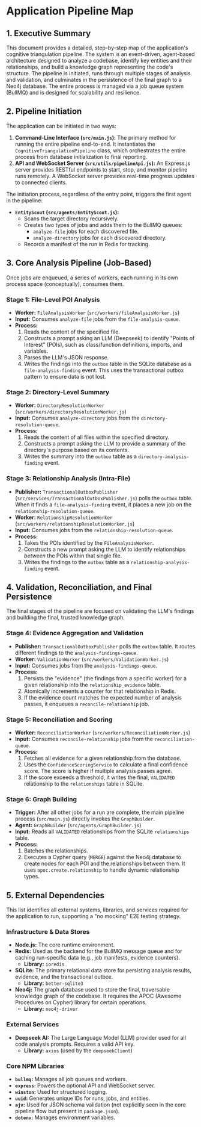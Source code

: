 # Application Pipeline Map

## 1. Executive Summary

This document provides a detailed, step-by-step map of the application's cognitive triangulation pipeline. The system is an event-driven, agent-based architecture designed to analyze a codebase, identify key entities and their relationships, and build a knowledge graph representing the code's structure. The pipeline is initiated, runs through multiple stages of analysis and validation, and culminates in the persistence of the final graph to a Neo4j database. The entire process is managed via a job queue system (BullMQ) and is designed for scalability and resilience.

## 2. Pipeline Initiation

The application can be initiated in two ways:

1.  **Command-Line Interface (`src/main.js`):** The primary method for running the entire pipeline end-to-end. It instantiates the `CognitiveTriangulationPipeline` class, which orchestrates the entire process from database initialization to final reporting.
2.  **API and WebSocket Server (`src/utils/pipelineApi.js`):** An Express.js server provides RESTful endpoints to start, stop, and monitor pipeline runs remotely. A WebSocket server provides real-time progress updates to connected clients.

The initiation process, regardless of the entry point, triggers the first agent in the pipeline:

*   **`EntityScout` (`src/agents/EntityScout.js`):**
    *   Scans the target directory recursively.
    *   Creates two types of jobs and adds them to the BullMQ queues:
        *   `analyze-file` jobs for each discovered file.
        *   `analyze-directory` jobs for each discovered directory.
    *   Records a manifest of the run in Redis for tracking.

## 3. Core Analysis Pipeline (Job-Based)

Once jobs are enqueued, a series of workers, each running in its own process space (conceptually), consumes them.

### Stage 1: File-Level POI Analysis

*   **Worker:** `FileAnalysisWorker` (`src/workers/fileAnalysisWorker.js`)
*   **Input:** Consumes `analyze-file` jobs from the `file-analysis-queue`.
*   **Process:**
    1.  Reads the content of the specified file.
    2.  Constructs a prompt asking an LLM (Deepseek) to identify "Points of Interest" (POIs), such as class/function definitions, imports, and variables.
    3.  Parses the LLM's JSON response.
    4.  Writes the findings into the `outbox` table in the SQLite database as a `file-analysis-finding` event. This uses the transactional outbox pattern to ensure data is not lost.

### Stage 2: Directory-Level Summary

*   **Worker:** `DirectoryResolutionWorker` (`src/workers/directoryResolutionWorker.js`)
*   **Input:** Consumes `analyze-directory` jobs from the `directory-resolution-queue`.
*   **Process:**
    1.  Reads the content of all files within the specified directory.
    2.  Constructs a prompt asking the LLM to provide a summary of the directory's purpose based on its contents.
    3.  Writes the summary into the `outbox` table as a `directory-analysis-finding` event.

### Stage 3: Relationship Analysis (Intra-File)

*   **Publisher:** `TransactionalOutboxPublisher` (`src/services/TransactionalOutboxPublisher.js`) polls the `outbox` table. When it finds a `file-analysis-finding` event, it places a new job on the `relationship-resolution-queue`.
*   **Worker:** `RelationshipResolutionWorker` (`src/workers/relationshipResolutionWorker.js`)
*   **Input:** Consumes jobs from the `relationship-resolution-queue`.
*   **Process:**
    1.  Takes the POIs identified by the `FileAnalysisWorker`.
    2.  Constructs a new prompt asking the LLM to identify relationships *between* the POIs within that single file.
    3.  Writes the findings to the `outbox` table as a `relationship-analysis-finding` event.

## 4. Validation, Reconciliation, and Final Persistence

The final stages of the pipeline are focused on validating the LLM's findings and building the final, trusted knowledge graph.

### Stage 4: Evidence Aggregation and Validation

*   **Publisher:** `TransactionalOutboxPublisher` polls the `outbox` table. It routes different findings to the `analysis-findings-queue`.
*   **Worker:** `ValidationWorker` (`src/workers/ValidationWorker.js`)
*   **Input:** Consumes jobs from the `analysis-findings-queue`.
*   **Process:**
    1.  Persists the "evidence" (the findings from a specific worker) for a given relationship into the `relationship_evidence` table.
    2.  Atomically increments a counter for that relationship in Redis.
    3.  If the evidence count matches the expected number of analysis passes, it enqueues a `reconcile-relationship` job.

### Stage 5: Reconciliation and Scoring

*   **Worker:** `ReconciliationWorker` (`src/workers/ReconciliationWorker.js`)
*   **Input:** Consumes `reconcile-relationship` jobs from the `reconciliation-queue`.
*   **Process:**
    1.  Fetches all evidence for a given relationship from the database.
    2.  Uses the `ConfidenceScoringService` to calculate a final confidence score. The score is higher if multiple analysis passes agree.
    3.  If the score exceeds a threshold, it writes the final, `VALIDATED` relationship to the `relationships` table in SQLite.

### Stage 6: Graph Building

*   **Trigger:** After all other jobs for a run are complete, the main pipeline process (`src/main.js`) directly invokes the `GraphBuilder`.
*   **Agent:** `GraphBuilder` (`src/agents/GraphBuilder.js`)
*   **Input:** Reads all `VALIDATED` relationships from the SQLite `relationships` table.
*   **Process:**
    1.  Batches the relationships.
    2.  Executes a Cypher query (`MERGE`) against the Neo4j database to create nodes for each POI and the relationships between them. It uses `apoc.create.relationship` to handle dynamic relationship types.

## 5. External Dependencies

This list identifies all external systems, libraries, and services required for the application to run, supporting a "no mocking" E2E testing strategy.

### Infrastructure & Data Stores

*   **Node.js:** The core runtime environment.
*   **Redis:** Used as the backend for the BullMQ message queue and for caching run-specific data (e.g., job manifests, evidence counters).
    *   **Library:** `ioredis`
*   **SQLite:** The primary relational data store for persisting analysis results, evidence, and the transactional outbox.
    *   **Library:** `better-sqlite3`
*   **Neo4j:** The graph database used to store the final, traversable knowledge graph of the codebase. It requires the APOC (Awesome Procedures on Cypher) library for certain operations.
    *   **Library:** `neo4j-driver`

### External Services

*   **Deepseek AI:** The Large Language Model (LLM) provider used for all code analysis prompts. Requires a valid API key.
    *   **Library:** `axios` (used by the `deepseekClient`)

### Core NPM Libraries

*   **`bullmq`:** Manages all job queues and workers.
*   **`express`:** Powers the optional API and WebSocket server.
*   **`winston`:** Used for structured logging.
*   **`uuid`:** Generates unique IDs for runs, jobs, and entities.
*   **`ajv`:** Used for JSON schema validation (not explicitly seen in the core pipeline flow but present in `package.json`).
*   **`dotenv`:** Manages environment variables.